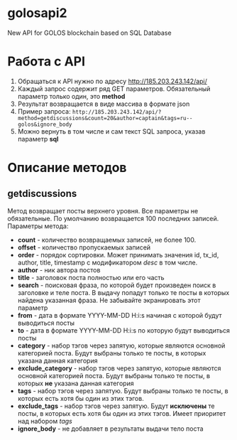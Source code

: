 # golosapi2
New API for GOLOS blockchain based on SQL Database

# Работа с API

1. Обращаться к API нужно по адресу http://185.203.243.142/api/
2. Каждый запрос содержит ряд GET параметров. Обязательный параметр только один, это **method**
3. Результат возвращается в виде массива в формате json
4. Пример запроса:
    `http://185.203.243.142/api/?method=getdiscussions&count=20&author=captain&tags=ru--golos&ignore_body`
5. Можно вернуть в том числе и сам текст SQL запроса, указав параметр **sql**

# Описание методов
## getdiscussions
Метод возвращает посты верхнего уровня. Все параметры не обязательные. По умолчанию возвращается 100 последних записей.
Параметры метода:
- **count** - количество возвращаемых записей, не более 100. 
- **offset** - количество пропускаемых записей
- **order** - порядок сортировки. Может принимать значения id, tx_id, author, title, timestamp с модификатором *desc* в том числе.
- **author** - ник автора постов
- **title** - заголовок поста полностью или его часть
- **search** - поисковая фраза, по которой будет произведен поиск в заголовке и теле поста. В выдачу попадут только те посты в которых найдена указанная фраза. Не забывайте экранировать этот параметр
- **from** - дата в формате YYYY-MM-DD H:i:s начиная с которой будут выводиться посты
- **to** - дата в формате YYYY-MM-DD H:i:s по которую будут выводиться посты
- **category** - набор тэгов через запятую, которые являются основной категорией поста. Будут выбраны только те посты, в которых указана данная категория
- **exclude_category** - набор тэгов через запятую, которые являются основной категорией поста. Будут выбраны только те посты, в которых **не** указана данная категория
- **tags** - набор тэгов через запятую. Будут выбраны только те посты, в которых есть хотя бы один из этих тэгов. 
- **exclude_tags** - набор тэгов через запятую. Будут **исключены** те посты, в которых есть хотя бы один из этих тэгов. Имеет приоритет над набором *tags*
- **ignore_body** - не добавляет в результаты выдачи тело поста

